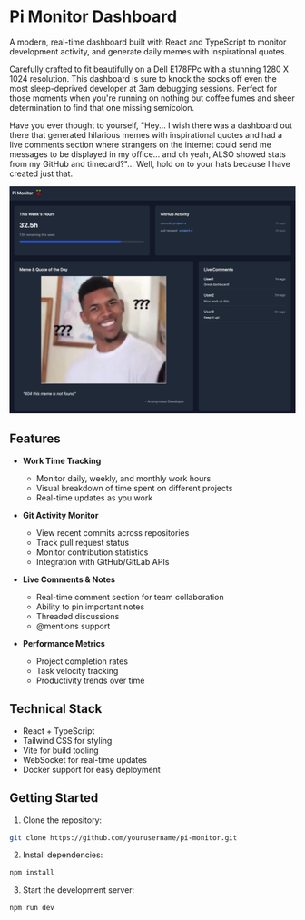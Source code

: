 # Pi Monitor Dashboard

A modern, real-time dashboard built with React and TypeScript to monitor development activity, and generate daily memes with inspirational quotes.


Carefully crafted to fit beautifully on a Dell E178FPc with a stunning 1280 X 1024 resolution. This dashboard is sure to knock the socks off even the most sleep-deprived developer at 3am debugging sessions. Perfect for those moments when you're running on nothing but coffee fumes and sheer determination to find that one missing semicolon. 

Have you ever thought to yourself, "Hey... I wish there was a dashboard out there that generated hilarious memes with inspirational quotes and had a live comments section where strangers on the internet could send me messages to be displayed in my office... and oh yeah, ALSO showed stats from my GitHub and timecard?"... Well, hold on to your hats because I have created just that.




 
![Dashboard Demo](./demo.png)

## Features

- **Work Time Tracking**

  - Monitor daily, weekly, and monthly work hours
  - Visual breakdown of time spent on different projects
  - Real-time updates as you work

- **Git Activity Monitor**

  - View recent commits across repositories
  - Track pull request status
  - Monitor contribution statistics
  - Integration with GitHub/GitLab APIs

- **Live Comments & Notes**

  - Real-time comment section for team collaboration
  - Ability to pin important notes
  - Threaded discussions
  - @mentions support

- **Performance Metrics**
  - Project completion rates
  - Task velocity tracking
  - Productivity trends over time

## Technical Stack

- React + TypeScript
- Tailwind CSS for styling
- Vite for build tooling
- WebSocket for real-time updates
- Docker support for easy deployment

## Getting Started

1. Clone the repository:

```bash
git clone https://github.com/yourusername/pi-monitor.git
```

2. Install dependencies:

```bash
npm install
```

3. Start the development server:

```bash
npm run dev
```
